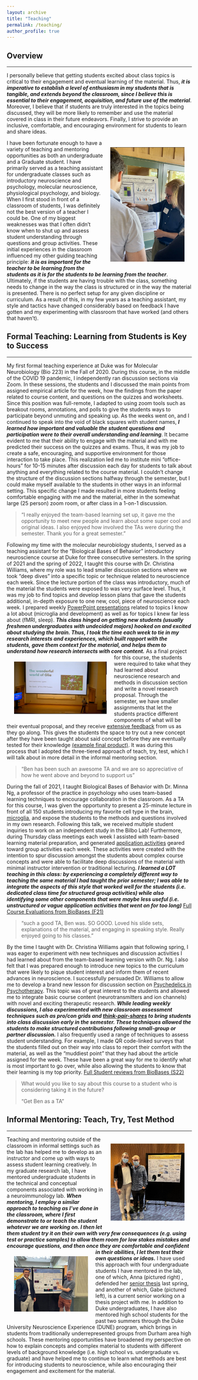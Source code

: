 ```yaml
---
layout: archive
title: "Teaching"
permalink: /teaching/
author_profile: true
---
```


## Overview
---
I personally believe that getting students excited about class topics is critical to their engagement and eventual learning of the material. Thus, ***it is imperative to establish a level of enthusiasm in my students that is tangible, and extends beyond the classroom, since I believe this is essential to their engagement, acquisition, and future use of the material***. Moreover, I believe that if students are truly interested in the topics being discussed, they will be more likely to remember and use the material covered in class in their future endeavors. Finally, I strive to provide an inclusive, comfortable, and encouraging environment for students to learn and share ideas.

<img style="float: right; max-width: 40%; padding: 20px" src="../images/poster_presentation_1.jpg">

I have been fortunate enough to have a variety of teaching and mentoring opportunities as both an undergraduate and a Graduate student. I have primarily served as a teaching assistant for undergraduate classes such as introductory neuroscience and psychology, molecular neuroscience, physiological psychology, and biology. When I first stood in front of a classroom of students, I was definitely not the best version of a teacher I could be. One of my biggest weaknesses was that I often didn’t know when to shut up and assess student understanding through questions and group activities. These initial experiences in the classroom influenced my other guiding teaching principle: ***it is as important for the teacher to be learning from the students as it is for the students to be learning from the teacher***. Ultimately, if the students are having trouble with the class, something needs to change in the way the class is structured or in the way the material is presented. There is no perfect setup for any given discipline or curriculum. As a result of this, in my few years as a teaching assistant, my style and tactics have changed considerably based on feedback I have gotten and my experimenting with classroom that have worked (and others that haven’t).

## Formal Teaching: Learning from Students is Key to Success
---
My first formal teaching experience at Duke was for Molecular Neurobiology (Bio 223) in the Fall of 2020. During this course, in the middle of the COVID 19 pandemic, I independently ran discussion sections via Zoom. In these sessions, the students and I discussed the main points from assigned empirical article for the week, how the findings from the paper related to course content, and questions on the quizzes and worksheets. Since this position was full-remote, I adapted to using zoom tools such as breakout rooms, annotations, and polls to give the students ways to participate beyond unmuting and speaking up. As the weeks went on, and I continued to speak into the void of black squares with student names, ***I learned how important and valuable the student questions and participation were to their overall understanding and learning***. It became evident to me that their ability to engage with the material and with me predicted their success on the quizzes and exams. Thus, it was my job to create a safe, encouraging, and supportive environment for those interaction to take place. This realization led me to institute mini “office-hours” for 10-15 minutes after discussion each day for students to talk about anything and everything related to the course material. I couldn’t change the structure of the discussion sections halfway through the semester, but I could make myself available to the students in other ways in an informal setting. This specific change I made resulted in more students feeling comfortable engaging with me and the material, either in the somewhat large (25 person) zoom room, or after class in a 1-on-1 discussion.

> “I really enjoyed the team-based learning set up, it gave me the opportunity to meet new people and learn about some super cool and original ideas. I also enjoyed how involved the TAs were during the semester. Thank you for a great semester.”

Following my time with the molecular neurobiology students, I served as a teaching assistant for the “Biological Bases of Behavior” introductory neuroscience course at Duke for three consecutive semesters. In the spring of 2021 and the spring of 2022, I taught this course with Dr. Christina Williams, where my role was to lead smaller discussion sections where we took “deep dives” into a specific topic or technique related to neuroscience each week. Since the lecture portion of the class was introductory, much of the material the students were exposed to was very surface level. Thus, it was my job to find topics and develop lesson plans that gave the students additional, in-depth exposure to one new, cool, piece of neuroscience each week. I prepared weekly [PowerPoint presentations](https://drive.google.com/file/d/1VentiKFkVO14XRQSSedzXGJl9UJWO_dd/view) related to topics I know a lot about (microglia and development) as well as for topics I knew far less about (fMRI, sleep). ***This class hinged on getting new students (usually freshmen undergraduates with undecided majors) hooked on and excited about studying the brain. Thus, I took the time each week to tie in my research interests and experiences, which built rapport with the students, gave them context for the material, and helps them to understand how research intersects with core content.*** <img style="float: left; max-width: 50%; padding: 20px" src="../images/lecture.PNG"> As a final project for this course, the students were required to take what they had learned about neuroscience research and methods in discussion section and write a novel research proposal. Through the semester, we have smaller assignments that let the students practice different components of what will be their eventual proposal, and they receive [extensive feedback](https://docs.google.com/document/d/1FN-eyMu24ikBe6zGcXb0C6girKs4pLERUpRGVNSGi-o/edit) from us as they go along. This gives the students the space to try out a new concept after they have been taught about said concept before they are eventually tested for their knowledge [(example final product)](https://docs.google.com/document/d/1EYAXlhfT4glgpQmruIs8BwjR0COCi-aDgrcttHXL4ak/edit). It was during this process that I adopted the three-tiered approach of teach, try, test, which I will talk about in more detail in the informal mentoring section.

> “Ben has been such an awesome TA and we are so appreciative of how he went above and beyond to support us”

During the fall of 2021, I taught Biological Bases of Behavior with Dr. Minna Ng, a professor of the practice in psychology who uses team-based learning techniques to encourage collaboration in the classroom. As a TA for this course, I was given the opportunity to present a 25-minute lecture in front of all 150 students introducing my favorite cell type in the brain, [microglia](https://drive.google.com/file/d/1u0wCHgMuE5vYUfgFCvVZbT9Kj7ziy8sx/view), and expose the students to the methods and questions involved in my own research. Following this talk, we received multiple student inquiries to work on an independent study in the Bilbo Lab! Furthermore, during Thursday class meetings each week I assisted with team-based learning material preparation, and generated [application activities](https://drive.google.com/file/d/19t3rUyA9zLO6Pm74e_iRYqvCfJuu2unC/view) geared toward group activities each week. These activities were created with the intention to spur discussion amongst the students about complex course concepts and were able to facilitate deep discussions of the material with minimal instructor intervention or traditional lecturing. ***I learned a LOT teaching in this class: by experiencing a completely different way to teaching the same material I had taught the prior semester; I was able to integrate the aspects of this style that worked well for the students (i.e. dedicated class time for structured group activities) while also identifying some other components that were maybe less useful (i.e. unstructured or vague application activities that went on for too long)*** <a href="https://docs.google.com/spreadsheets/d/1CJBN730R6TGG4y6EbLH2ytzxHXUNW5YnOXYAHo-Dc_M/edit#gid=1536989482" target="_blank">Full Course Evaluations from BioBases (F21)</a>

> “such a good TA, Ben was. SO GOOD. Loved his slide sets, explanations of the material, and engaging in speaking style. Really enjoyed going to his classes.”

By the time I taught with Dr. Christina Williams again that following spring, I was eager to experiment with new techniques and discussion activities I had learned about from the team-based learning version with Dr. Ng. I also felt that I was prepared enough to introduce new topics to the curriculum that were likely to pique student interest and inform them of recent advances in neuroscience. I successfully persuaded Dr. Williams to allow me to develop a brand new lesson for discussion section on <a href="https://drive.google.com/file/d/1BmTMZ3DXUuFjFzNxmcKRFuui2bxIs55Z/view" target="_blank">Psychedelics in Psychotherapy</a>. This topic was of great interest to the students and allowed me to integrate basic course content (neurotransmitters and ion channels) with novel and exciting therapeutic research. ***While leading weekly discussions, I also experimented with new classroom assessment techniques such as pro/con grids and <a href="https://docs.google.com/presentation/d/1p2m2-4d4uWOEmBho3fO_BtSG23z-7P-nVuOKLSQ7Xa8/edit#slide=id.p10" target="_blank">think-pair-shares</a> to bring students into class discussion early in the semester. These techniques allowed the students to make structured contributions following small-group or partner discussion.*** I also frequently used a range of techniques to assess student understanding. For example, I made QR code-linked surveys that the students filled out on their way into class to report their comfort with the material, as well as the “muddiest point” that they had about the article assigned for the week. These have been a great way for me to identify what is most important to go over, while also allowing the students to know that their learning is my top priority. <a href="https://drive.google.com/file/d/17SZNJC-tZHTCDPrSU_UuAX22BsjCRDIA/view" target="_blank">Full Student reviews from BioBases (S22)</a>

> What would you like to say about this course to a student who is considering taking it in the future? 
>
> “Get Ben as a TA”


## Informal Mentoring: Teach, Try, Test Method
---
<img style="float: right; max-width: 40%; padding: 20px" src="../images/anna_and_ben.jpg">Teaching and mentoring outside of the classroom in informal settings such as the lab has helped me to develop as an instructor and come up with ways to assess student learning creatively.  In my graduate research lab, I have mentored undergraduate students in the technical and conceptual components associated with working in a neuroimmunology lab. ***When mentoring, I employ a similar approach to teaching as I’ve done in the classroom, where I first demonstrate to or teach the student whatever we are working on. I then let them student try it on their own with very few consequences (e.g. using test or practice samples) to allow them room for low stakes mistakes and encourage questions, and then once they are comfortable and confident in their abilities, <img style="float: left; max-width: 40%; padding: 20px" src="../images/gabe_and_ben.jpg">I let them test their own questions or ideas.*** I have used this approach with four undergraduate students I have mentored in the lab, one of which, Anna (pictured right) , defended her <a href="https://docs.google.com/document/d/1rdijO1_U46xyIA8qRsO3Ax0IPKfSg4L-D38pcIhg7xY/edit" target="_blank">senior thesis</a> last spring, and another of which, Gabe (pictured left), is a current senior working on a thesis project with me. In addition to Duke undergraduates, I have also mentored high school students for the past two summers through the Duke University Neuroscience Experience (DUNE) program, which brings in students from traditionally underrepresented groups from Durham area high schools.  These mentoring opportunities have broadened my perspective on how to explain concepts and complex material to students with different levels of background knowledge (i.e. high school vs. undergraduate vs. graduate) and have helped me to continue to learn what methods are best for introducing students to neuroscience, while also encouraging their engagement and excitement for the material.

